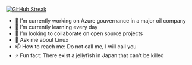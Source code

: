 [![GitHub Streak](https://github-readme-streak-stats.herokuapp.com/?user=jeircul&theme=tokyonight)](https://git.io/streak-stats)

- 🔭 I’m currently working on Azure gouvernance in a major oil company
- 🌱 I’m currently learning every day
- 👯 I’m looking to collaborate on open source projects
- 💬 Ask me about Linux
- 📫 How to reach me: Do not call me, I will call you
- ⚡ Fun fact: There exist a jellyfish in Japan that can't be killed
